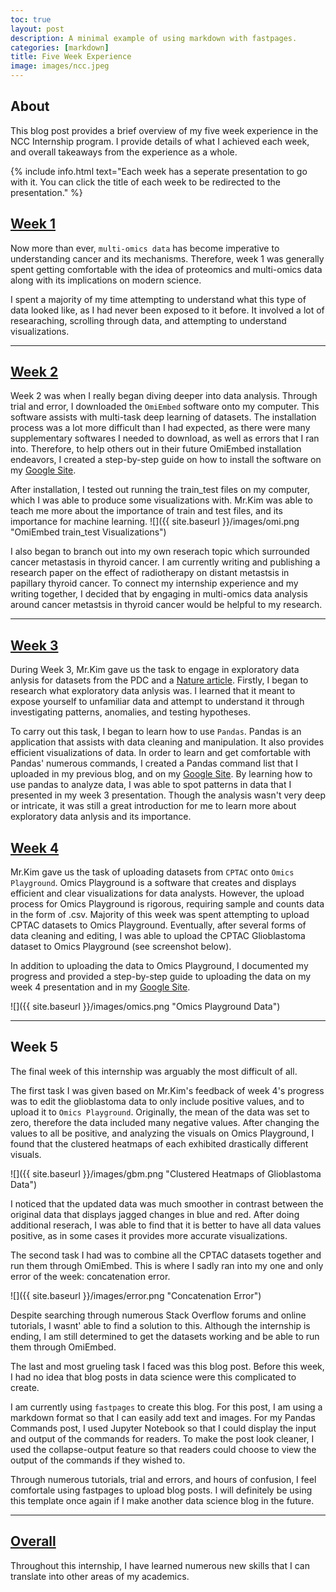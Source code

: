 ```yaml
---
toc: true
layout: post
description: A minimal example of using markdown with fastpages.
categories: [markdown]
title: Five Week Experience
image: images/ncc.jpeg
---
```


## About

This blog post provides a brief overview of my five week experience in the NCC Internship program.
I provide details of what I achieved each week, and overall takeaways from the experience as a whole.

{% include info.html text="Each week has a seperate presentation to go with it. You can click the title of each week to be redirected to the presentation." %}


## [Week 1](https://docs.google.com/presentation/d/1B1If5Bvh-s6tBPojnhCGpyM8s_lRUj-QWLMT5C5Rnds/edit?usp=sharing)

Now more than ever, `multi-omics data` has become imperative to understanding cancer and its mechanisms. 
Therefore, week 1 was generally spent getting comfortable with the idea of proteomics and multi-omics data along with its implications on modern science.

I spent a majority of my time attempting to understand what this type of data looked like, as I had never been exposed to it before.
It involved a lot of researaching, scrolling through data, and attempting to understand visualizations.

---

## [Week 2](https://docs.google.com/presentation/d/1f1P7xcVEUgjvskjVmk88OkLYYI7-0to4qn3xFUEnHmc/edit?usp=sharing)

Week 2 was when I really began diving deeper into data analysis.
Through trial and error, I downloaded the `OmiEmbed` software onto my computer. This software assists with multi-task deep learning of datasets.
The installation process was a lot more difficult than I had expected, as there were many supplementary softwares I needed to download, as well as errors that I ran into. Therefore, to help others out in their future OmiEmbed installation endeavors, I created a step-by-step guide on how to install the software on my [Google Site](https://sites.google.com/view/ncc-blog-ethan-ko/home).

After installation, I tested out running the train_test files on my computer, which I was able to produce some visualizations with.
Mr.Kim was able to teach me more about the importance of train and test files, and its importance for machine learning.
![]({{ site.baseurl }}/images/omi.png "OmiEmbed train_test Visualizations")


I also began to branch out into my own reserach topic which surrounded cancer metastasis in thyroid cancer.
I am currently writing and publishing a research paper on the effect of radiotherapy on distant metastsis in papillary thyroid cancer. 
To connect my internship experience and my writing together, I decided that by engaging in multi-omics data analysis around cancer metastsis in thyroid cancer would be helpful to my research.

---

## [Week 3](https://docs.google.com/presentation/d/10OcXNKOwkRgpm4Dtl4W-p-_doRcUtU3KTCY_ki_K_Cw/edit?usp=sharing)

During Week 3, Mr.Kim gave us the task to engage in exploratory data anlysis for datasets from the PDC and a [Nature article](https://www.nature.com/articles/s41467-022-30342-3).
Firstly, I began to research what exploratory data anlysis was. I learned that it meant to expose yourself to unfamiliar data and attempt to understand it through investigating patterns, anomalies, and testing hypotheses.

To carry out this task, I began to learn how to use `Pandas`. Pandas is an application that assists with data cleaning and manipulation. It also provides efficient visualizations of data.
In order to learn and get comfortable with Pandas' numerous commands, I created a Pandas command list that I uploaded in my previous blog, and on my [Google Site](https://sites.google.com/view/ncc-blog-ethan-ko/home).
By learning how to use pandas to analyze data, I was able to spot patterns in data that I presented in my week 3 presentation. Though the analysis wasn't very deep or intricate, it was still a great introduction for me to learn more about exploratory data anlysis and its importance.

## [Week 4](https://docs.google.com/presentation/d/1_Qnu0JGPnFFiXBcDsDZxGLfdcLUV_Oy4YZzJiUuO7dY/edit?usp=sharing)

Mr.Kim gave us the task of uploading datasets from `CPTAC` onto `Omics Playground`.
Omics Playground is a software that creates and displays efficient and clear visualizations for data analysts. 
However, the upload process for Omics Playground is rigorous, requiring sample and counts data in the form of .csv. 
Majority of this week was spent attempting to upload CPTAC datasets to Omics Playground. Eventually, after several forms of data cleaning and editing, I was able to upload the CPTAC Glioblastoma dataset to Omics Playground (see screenshot below).

In addition to uploading the data to Omics Playground, I documented my progress and provided a step-by-step guide to uploading the data on my week 4 presentation and in my [Google Site](https://sites.google.com/view/ncc-blog-ethan-ko/home).

![]({{ site.baseurl }}/images/omics.png "Omics Playground Data")

---

## Week 5

The final week of this internship was arguably the most difficult of all. 

The first task I was given based on Mr.Kim's feedback of week 4's progress was to edit the glioblastoma data to only include positive values, and to upload it to `Omics Playground`. Originally, the mean of the data was set to zero, therefore the data included many negative values.
After changing the values to all be positive, and analyzing the visuals on Omics Playground, I found that the clustered heatmaps of each exhibited drastically different visuals.

![]({{ site.baseurl }}/images/gbm.png "Clustered Heatmaps of Glioblastoma Data")

I noticed that the updated data was much smoother in contrast between the original data that displays jagged changes in blue and red. After doing additional reserach, I was able to find that it is better to have all data values positive, as in some cases it provides more accurate visualizations.

The second task I had was to combine all the CPTAC datasets together and run them through OmiEmbed. This is where I sadly ran into my one and only error of the week: concatenation error.

![]({{ site.baseurl }}/images/error.png "Concatenation Error")

Despite searching through numerous Stack Overflow forums and online tutorials, I wasnt' able to find a solution to this.
Although the internship is ending, I am still determined to get the datasets working and be able to run them through OmiEmbed.

The last and most grueling task I faced was this blog post.
Before this week, I had no idea that blog posts in data science were this complicated to create. 

I am currently using `fastpages` to create this blog. For this post, I am using a markdown format so that I can easily add text and images.
For my Pandas Commands post, I used Jupyter Notebook so that I could display the input and output of the commands for readers. To make the post look cleaner, I used the collapse-output feature so that readers could choose to view the output of the commands if they wished to.

Through numerous tutorials, trial and errors, and hours of confusion, I feel comfortale using fastpages to upload blog posts.
I will definitely be using this template once again if I make another data science blog in the future.

---

## [Overall](https://docs.google.com/presentation/d/1RVoEcTvRu7Cc0Y63KmuHVtyYzm2Cd28j0QBeL_4fhYA/edit?usp=sharing)

Throughout this internship, I have learned numerous new skills that I can translate into other areas of my academics.
